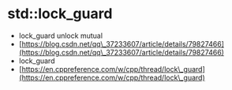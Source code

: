 # std::lock\_guard

* lock\_guard unlock mutual
* [https://blog.csdn.net/qq\_37233607/article/details/79827466](https://blog.csdn.net/qq\_37233607/article/details/79827466)
* lock\_guard
* [https://en.cppreference.com/w/cpp/thread/lock\_guard](https://en.cppreference.com/w/cpp/thread/lock\_guard)
